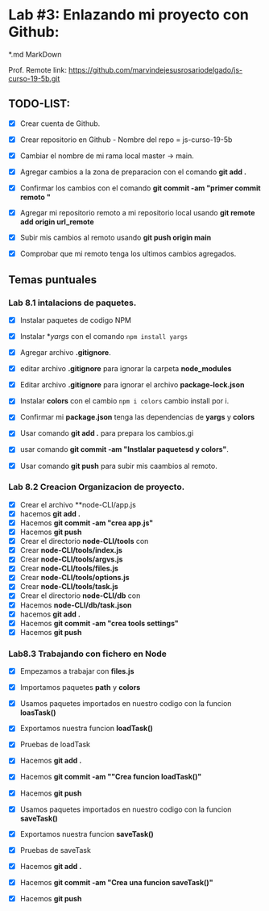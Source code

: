 # Lab #3: Enlazando  mi proyecto con Github:

*.md MarkDown 

Prof. Remote link: https://github.com/marvindejesusrosariodelgado/js-curso-19-5b.git
## TODO-LIST:
* [x] Crear cuenta de Github.
* [x] Crear repositorio en Github - Nombre del repo = js-curso-19-5b
* [x] Cambiar el nombre de mi rama local master -> main.
* [x] Agregar cambios a la zona de preparacion con el comando **git add .**
* [x] Confirmar los cambios con el comando **git commit -am "primer commit remoto "**
* [x] Agregar mi repositorio remoto a mi repositorio local usando **git remote add origin url_remote**
* [x] Subir mis cambios al remoto usando **git push origin main**
* [x] Comprobar que mi remoto tenga los ultimos cambios agregados.







## Temas puntuales 

### Lab 8.1 intalacions de paquetes.
* [x] Instalar paquetes de codigo NPM
* [x] Instalar **yargs* con el comando ```npm install yargs```
* [x] Agregar archivo **.gitignore**.
* [x] editar archivo **.gitignore** para ignorar la carpeta **node_modules**
* [x] Editar archivo **.gitignore** para ignorar el archivo **package-lock.json**
* [x]    Instalar **colors** con el cambio ``npm i colors`` cambio install por i.
* [x] Confirmar mi **package.json** tenga las dependencias de **yargs** y **colors**
* [x] Usar comando **git add .** para prepara los cambios.gi
* [x] usar comando **git commit -am "Instlalar paquetesd y colors"**.
* [x] Usar comando **git push** para subir mis caambios al remoto.
 

### Lab 8.2 Creacion Organizacion de proyecto.
* [x] Crear el archivo **node-CLI/app.js
* [x] hacemos **git add .**
* [x] Hacemos **git commit -am "crea app.js"**
* [x] Hacemos **git push**
* [x] Crear el directorio **node-CLI/tools** con
* [x] Crear **node-CLI/tools/index.js**
* [x] Crear **node-CLI/tools/argvs.js**
* [x] Crear **node-CLI/tools/files.js**
* [x] Crear **node-CLI/tools/options.js**
* [x] Crear **node-CLI/tools/task.js**
* [x] Crear el directorio **node-CLI/db** con
* [x] Hacemos  **node-CLI/db/task.json**
* [x] hacemos **git add .**
* [x] Hacemos **git commit -am "crea tools settings"**
* [x] Hacemos **git push**

### Lab8.3 Trabajando con fichero en Node

* [x] Empezamos a trabajar con **files.js**
* [x] Importamos paquetes **path** y **colors**

* [x] Usamos paquetes importados en nuestro codigo con la funcion **loasTask()**
* [x] Exportamos nuestra funcion **loadTask()**
* [x] Pruebas de loadTask
* [x] Hacemos **git add .**
* [x] Hacemos **git commit -am ""Crea funcion loadTask()"**
* [x] Hacemos **git push**

* [x] Usamos paquetes importados en nuestro codigo con la funcion **saveTask()**
* [x] Exportamos nuestra funcion **saveTask()**
* [x] Pruebas de saveTask
* [x] Hacemos **git add .**
* [x] Hacemos **git commit -am "Crea una funcion saveTask()"**
* [x] Hacemos **git push**